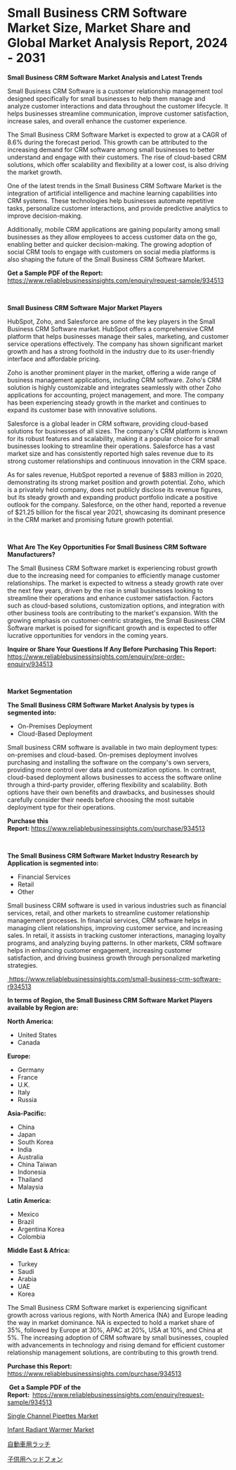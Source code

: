 <p><h1>Small Business CRM Software Market Size, Market Share and Global Market Analysis Report, 2024 - 2031</h1></p><p><strong>Small Business CRM Software Market Analysis and Latest Trends</strong></p>
<p><p>Small Business CRM Software is a customer relationship management tool designed specifically for small businesses to help them manage and analyze customer interactions and data throughout the customer lifecycle. It helps businesses streamline communication, improve customer satisfaction, increase sales, and overall enhance the customer experience.</p><p>The Small Business CRM Software Market is expected to grow at a CAGR of 8.6% during the forecast period. This growth can be attributed to the increasing demand for CRM software among small businesses to better understand and engage with their customers. The rise of cloud-based CRM solutions, which offer scalability and flexibility at a lower cost, is also driving the market growth.</p><p>One of the latest trends in the Small Business CRM Software Market is the integration of artificial intelligence and machine learning capabilities into CRM systems. These technologies help businesses automate repetitive tasks, personalize customer interactions, and provide predictive analytics to improve decision-making.</p><p>Additionally, mobile CRM applications are gaining popularity among small businesses as they allow employees to access customer data on the go, enabling better and quicker decision-making. The growing adoption of social CRM tools to engage with customers on social media platforms is also shaping the future of the Small Business CRM Software Market.</p></p>
<p><strong>Get a Sample PDF of the Report:&nbsp;</strong> <a href="https://www.reliablebusinessinsights.com/enquiry/request-sample/934513">https://www.reliablebusinessinsights.com/enquiry/request-sample/934513</a></p>
<p>&nbsp;</p>
<p><strong>Small Business CRM Software Major Market Players</strong></p>
<p><p>HubSpot, Zoho, and Salesforce are some of the key players in the Small Business CRM Software market. HubSpot offers a comprehensive CRM platform that helps businesses manage their sales, marketing, and customer service operations effectively. The company has shown significant market growth and has a strong foothold in the industry due to its user-friendly interface and affordable pricing.</p><p>Zoho is another prominent player in the market, offering a wide range of business management applications, including CRM software. Zoho's CRM solution is highly customizable and integrates seamlessly with other Zoho applications for accounting, project management, and more. The company has been experiencing steady growth in the market and continues to expand its customer base with innovative solutions.</p><p>Salesforce is a global leader in CRM software, providing cloud-based solutions for businesses of all sizes. The company's CRM platform is known for its robust features and scalability, making it a popular choice for small businesses looking to streamline their operations. Salesforce has a vast market size and has consistently reported high sales revenue due to its strong customer relationships and continuous innovation in the CRM space.</p><p>As for sales revenue, HubSpot reported a revenue of $883 million in 2020, demonstrating its strong market position and growth potential. Zoho, which is a privately held company, does not publicly disclose its revenue figures, but its steady growth and expanding product portfolio indicate a positive outlook for the company. Salesforce, on the other hand, reported a revenue of $21.25 billion for the fiscal year 2021, showcasing its dominant presence in the CRM market and promising future growth potential.</p></p>
<p>&nbsp;</p>
<p><strong>What Are The Key Opportunities For Small Business CRM Software Manufacturers?</strong></p>
<p><p>The Small Business CRM Software market is experiencing robust growth due to the increasing need for companies to efficiently manage customer relationships. The market is expected to witness a steady growth rate over the next few years, driven by the rise in small businesses looking to streamline their operations and enhance customer satisfaction. Factors such as cloud-based solutions, customization options, and integration with other business tools are contributing to the market's expansion. With the growing emphasis on customer-centric strategies, the Small Business CRM Software market is poised for significant growth and is expected to offer lucrative opportunities for vendors in the coming years.</p></p>
<p><strong>Inquire or Share Your Questions If Any Before Purchasing This Report:</strong> <a href="https://www.reliablebusinessinsights.com/enquiry/pre-order-enquiry/934513">https://www.reliablebusinessinsights.com/enquiry/pre-order-enquiry/934513</a></p>
<p>&nbsp;</p>
<p><strong>Market Segmentation</strong></p>
<p><strong>The Small Business CRM Software Market Analysis by types is segmented into:</strong></p>
<p><ul><li>On-Premises Deployment</li><li>Cloud-Based Deployment</li></ul></p>
<p><p>Small business CRM software is available in two main deployment types: on-premises and cloud-based. On-premises deployment involves purchasing and installing the software on the company's own servers, providing more control over data and customization options. In contrast, cloud-based deployment allows businesses to access the software online through a third-party provider, offering flexibility and scalability. Both options have their own benefits and drawbacks, and businesses should carefully consider their needs before choosing the most suitable deployment type for their operations.</p></p>
<p><strong>Purchase this Report:&nbsp;</strong><a href="https://www.reliablebusinessinsights.com/purchase/934513">https://www.reliablebusinessinsights.com/purchase/934513</a></p>
<p>&nbsp;</p>
<p><strong>The Small Business CRM Software Market Industry Research by Application is segmented into:</strong></p>
<p><ul><li>Financial Services</li><li>Retail</li><li>Other</li></ul></p>
<p><p>Small business CRM software is used in various industries such as financial services, retail, and other markets to streamline customer relationship management processes. In financial services, CRM software helps in managing client relationships, improving customer service, and increasing sales. In retail, it assists in tracking customer interactions, managing loyalty programs, and analyzing buying patterns. In other markets, CRM software helps in enhancing customer engagement, increasing customer satisfaction, and driving business growth through personalized marketing strategies.</p></p>
<p><a href="https://www.reliablebusinessinsights.com/small-business-crm-software-r934513">&nbsp;https://www.reliablebusinessinsights.com/small-business-crm-software-r934513</a></p>
<p><strong>In terms of Region, the Small Business CRM Software Market Players available by Region are:</strong></p>
<p>
    <p> <strong> North America: </strong>
        <ul>
            <li>United States</li>
            <li>Canada</li>
        </ul>
        </p> 
    <p> <strong> Europe: </strong>
        <ul>
            <li>Germany</li>
            <li>France</li>
            <li>U.K.</li>
            <li>Italy</li>
            <li>Russia</li>
        </ul>
        </p> 
    <p> <strong> Asia-Pacific: </strong>
        <ul>
            <li>China</li>
            <li>Japan</li>
            <li>South Korea</li>
            <li>India</li>
            <li>Australia</li>
            <li>China Taiwan</li>
            <li>Indonesia</li>
            <li>Thailand</li>
            <li>Malaysia</li>
        </ul>
        </p> 
    <p> <strong> Latin America: </strong>
        <ul>
            <li>Mexico</li>
            <li>Brazil</li>
            <li>Argentina Korea</li>
            <li>Colombia</li>
        </ul>
        </p> 
    <p> <strong> Middle East & Africa: </strong>
        <ul>
            <li>Turkey</li>
            <li>Saudi</li>
            <li>Arabia</li>
            <li>UAE</li>
            <li>Korea</li>
        </ul>
    </p>
    </p>
<p><p>The Small Business CRM Software market is experiencing significant growth across various regions, with North America (NA) and Europe leading the way in market dominance. NA is expected to hold a market share of 35%, followed by Europe at 30%, APAC at 20%, USA at 10%, and China at 5%. The increasing adoption of CRM software by small businesses, coupled with advancements in technology and rising demand for efficient customer relationship management solutions, are contributing to this growth trend.</p></p>
<p><strong>Purchase this Report: </strong><a href="https://www.reliablebusinessinsights.com/purchase/934513">https://www.reliablebusinessinsights.com/purchase/934513</a></p>
<p>&nbsp;<strong>Get a Sample PDF of the Report:&nbsp;&nbsp;</strong><a href="https://www.reliablebusinessinsights.com/enquiry/request-sample/934513">https://www.reliablebusinessinsights.com/enquiry/request-sample/934513</a></p>
<p><strong></strong></p>
<p><p><a href="https://github.com/prosalinda88/Market-Research-Report-List-5/blob/main/single-channel-pipettes-market.md">Single Channel Pipettes Market</a></p><p><a href="https://github.com/globismark/Market-Research-Report-List-4/blob/main/infant-radiant-warmer-market.md">Infant Radiant Warmer Market</a></p><p><a href="https://github.com/leigh4852023/Market-Research-Report-List-2/blob/main/6305160174322.md">自動車用ラッチ</a></p><p><a href="https://github.com/alyle7648/Market-Research-Report-List-2/blob/main/9474416174321.md">子供用ヘッドフォン</a></p></p>